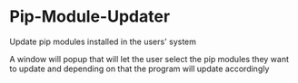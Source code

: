 # Pip-Module-Updater
Update pip modules installed in the users' system

A window will popup that will let the user select the pip modules they want to update and depending on that
the program will update accordingly
